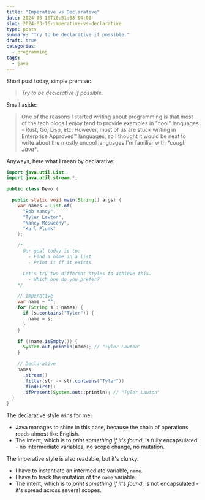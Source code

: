 ```yaml
---
title: "Imperative vs Declarative"
date: 2024-03-16T10:51:08-04:00
slug: 2024-03-16-imperative-vs-declarative
type: posts
summary: "Try to be declarative if possible."
draft: true
categories:
  - programming
tags:
  - java
---
```


Short post today, simple premise:

> _Try to be declarative if possible._

Small aside:

> One of the reasons I started writing about programming is that most of the tech blogs I enjoy tend to provide examples in "cool" languages - Rust, Go, Lisp, etc. However, most of us are stuck writing in Enterprise Approved™ languages, so I thought it would be neat to write about the mostly uncool languages I'm familiar with _\*cough Java\*_.

Anyways, here what I mean by declarative:

```java
import java.util.List;
import java.util.stream.*;

public class Demo {

  public static void main(String[] args) {
    var names = List.of(
      "Bob Yancy",
      "Tyler Lawton",
      "Nancy McSweeny",
      "Karl Plunk"
    );

    /*
      Our goal today is to:
        - Find a name in a list
        - Print it if it exists

      Let's try two different styles to achieve this.
        - Which one do you prefer?
    */

    // Imperative
    var name = "";
    for (String s : names) {
      if (s.contains("Tyler")) {
        name = s;
      }
    }

    if (!name.isEmpty()) {
      System.out.println(name); // "Tyler Lawton"
    }

    // Declarative
    names
      .stream()
      .filter(str -> str.contains("Tyler"))
      .findFirst()
      .ifPresent(System.out::println); // "Tyler Lawton"
  }
}

```

The declarative style wins for me.

- Java manages to shine in this case, because the chain of operations reads almost like English.
- The intent, which is to _print something if it's found_, is fully encapsulated - no intermediate variables, no scope change, no mutation.

The imperative style is also readable, but it's clunky.

- I have to instantiate an intermediate variable, `name`.
- I have to track the mutation of the `name` variable.
- The intent, which is to _print something if it's found_, is not encapsulated - it's spread across several scopes.
